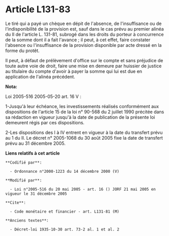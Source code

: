 # Article L131-83

Le tiré qui a payé un chèque en dépit de l'absence, de l'insuffisance ou de l'indisponibilité de la provision est, sauf dans
le cas prévu au premier alinéa du II de l'article L. 131-81, subrogé dans les droits du porteur à concurrence de la somme
dont il a fait l'avance ; il peut, à cet effet, faire constater l'absence ou l'insuffisance de la provision disponible par
acte dressé en la forme du protêt.

Il peut, à défaut de prélèvement d'office sur le compte et sans préjudice de toute autre voie de droit, faire une mise en
demeure par huissier de justice au titulaire du compte d'avoir à payer la somme qui lui est due en application de l'alinéa
précédent.

**Nota:**

Loi 2005-516 2005-05-20 art. 16 V : 

1-Jusqu'à leur échéance, les investissements réalisés conformément aux dispositions de l'article 15 de la loi n° 90-568 du 2
juillet 1990 précitée dans sa rédaction en vigueur jusqu'à la date de publication de la présente loi demeurent régis par ces
dispositions. 

2-Les dispositions des I à IV entrent en vigueur à la date du transfert prévu au 1 du II. Le décret n° 2005-1068 du 30 août
2005 fixe la date de transfert prévu au 31 décembre 2005.

**Liens relatifs à cet article**

	**Codifié par**:

	  - Ordonnance n°2000-1223 du 14 décembre 2000 (V)

	**Modifié par**:

	  - Loi n°2005-516 du 20 mai 2005 - art. 16 () JORF 21 mai 2005 en vigueur le 31 décembre 2005

	**Cite**:

	  - Code monétaire et financier - art. L131-81 (M)

	**Anciens textes**:

	  - Décret-loi 1935-10-30 art. 73-2 al. 1 et al. 2
